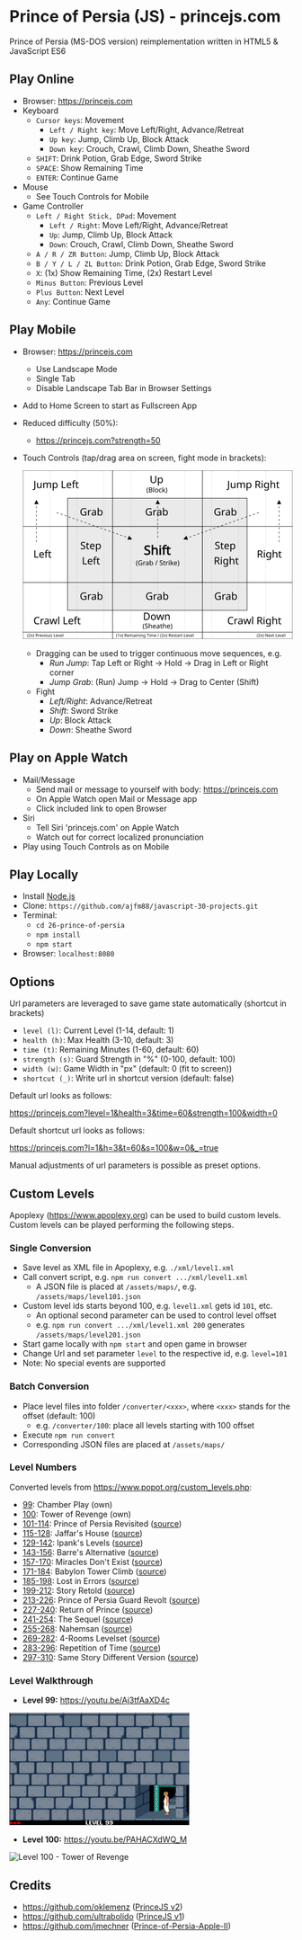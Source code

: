 # Prince of Persia (JS) - princejs.com

Prince of Persia (MS-DOS version) reimplementation written in HTML5 & JavaScript ES6

## Play Online

- Browser: https://princejs.com
- Keyboard
  - `Cursor keys`: Movement
    - `Left / Right key`: Move Left/Right, Advance/Retreat
    - `Up key`: Jump, Climb Up, Block Attack
    - `Down key`: Crouch, Crawl, Climb Down, Sheathe Sword
  - `SHIFT`: Drink Potion, Grab Edge, Sword Strike
  - `SPACE`: Show Remaining Time
  - `ENTER`: Continue Game
- Mouse
  - See Touch Controls for Mobile
- Game Controller
  - `Left / Right Stick, DPad`: Movement
    - `Left / Right`: Move Left/Right, Advance/Retreat
    - `Up`: Jump, Climb Up, Block Attack
    - `Down`: Crouch, Crawl, Climb Down, Sheathe Sword
  - `A / R / ZR Button`: Jump, Climb Up, Block Attack
  - `B / Y / L / ZL Button`: Drink Potion, Grab Edge, Sword Strike
  - `X`: (1x) Show Remaining Time, (2x) Restart Level
  - `Minus Button`: Previous Level
  - `Plus Button`: Next Level
  - `Any`: Continue Game

## Play Mobile

- Browser: https://princejs.com
  - Use Landscape Mode
  - Single Tab
  - Disable Landscape Tab Bar in Browser Settings
- Add to Home Screen to start as Fullscreen App
- Reduced difficulty (50%):
  - https://princejs.com?strength=50
- Touch Controls (tap/drag area on screen, fight mode in brackets):

  ![Mobile](assets/web/mobile.svg)

  - Dragging can be used to trigger continuous move sequences, e.g.
    - _Run Jump_: Tap Left or Right -> Hold -> Drag in Left or Right corner
    - _Jump Grab_: (Run) Jump -> Hold -> Drag to Center (Shift)
  - Fight
    - _Left/Right_: Advance/Retreat
    - _Shift_: Sword Strike
    - _Up_: Block Attack
    - _Down_: Sheathe Sword

## Play on Apple Watch

- Mail/Message
  - Send mail or message to yourself with body: https://princejs.com
  - On Apple Watch open Mail or Message app
  - Click included link to open Browser
- Siri
  - Tell Siri 'princejs.com' on Apple Watch
  - Watch out for correct localized pronunciation
- Play using Touch Controls as on Mobile

## Play Locally

- Install [Node.js](https://nodejs.org)
- Clone: `https://github.com/ajfm88/javascript-30-projects.git`
- Terminal:
  - `cd 26-prince-of-persia`
  - `npm install`
  - `npm start`
- Browser: `localhost:8080`

## Options

Url parameters are leveraged to save game state automatically (shortcut in brackets)

- `level (l)`: Current Level (1-14, default: 1)
- `health (h)`: Max Health (3-10, default: 3)
- `time (t)`: Remaining Minutes (1-60, default: 60)
- `strength (s)`: Guard Strength in "%" (0-100, default: 100)
- `width (w)`: Game Width in "px" (default: 0 (fit to screen))
- `shortcut (_)`: Write url in shortcut version (default: false)

Default url looks as follows:

https://princejs.com?level=1&health=3&time=60&strength=100&width=0

Default shortcut url looks as follows:

https://princejs.com?l=1&h=3&t=60&s=100&w=0&_=true

Manual adjustments of url parameters is possible as preset options.

## Custom Levels

Apoplexy (https://www.apoplexy.org) can be used to build custom levels.
Custom levels can be played performing the following steps.

### Single Conversion

- Save level as XML file in Apoplexy, e.g. `./xml/level1.xml`
- Call convert script, e.g. `npm run convert .../xml/level1.xml`
  - A JSON file is placed at `/assets/maps/`, e.g. `/assets/maps/level101.json`
- Custom level ids starts beyond 100, e.g. `level1.xml` gets id `101`, etc.
  - An optional second parameter can be used to control level offset
  - e.g. `npm run convert .../xml/level1.xml 200` generates `/assets/maps/level201.json`
- Start game locally with `npm start` and open game in browser
- Change Url and set parameter `level` to the respective id, e.g. `level=101`
- Note: No special events are supported

### Batch Conversion

- Place level files into folder `/converter/<xxx>`, where `<xxx>` stands for the offset (default: 100)
  - e.g. `/converter/100`: place all levels starting with 100 offset
- Execute `npm run convert`
- Corresponding JSON files are placed at `/assets/maps/`

### Level Numbers

Converted levels from https://www.popot.org/custom_levels.php:

- [99](https://princejs.com?level=99&strength=50): Chamber Play (own)
- [100](https://princejs.com?level=100&strength=50): Tower of Revenge (own)
- [101-114](https://princejs.com?level=101&strength=50): Prince of Persia Revisited ([source](https://www.popot.org/custom_levels.php?mod=0000163))
- [115-128](https://princejs.com?level=115&strength=50): Jaffar's House ([source](https://www.popot.org/custom_levels.php?mod=0000220))
- [129-142](https://princejs.com?level=129&strength=50): Ipank's Levels ([source](https://www.popot.org/custom_levels.php?mod=0000151))
- [143-156](https://princejs.com?level=143&strength=50): Barre's Alternative ([source](https://www.popot.org/custom_levels.php?mod=0000189))
- [157-170](https://princejs.com?level=157&strength=50): Miracles Don't Exist ([source](https://www.popot.org/custom_levels.php?mod=0000098))
- [171-184](https://princejs.com?level=171&strength=50): Babylon Tower Climb ([source](https://www.popot.org/custom_levels.php?mod=0000109))
- [185-198](https://princejs.com?level=185&strength=50): Lost in Errors ([source](https://www.popot.org/custom_levels.php?mod=0000144))
- [199-212](https://princejs.com?level=199&strength=50): Story Retold ([source](https://www.popot.org/custom_levels.php?mod=0000146))
- [213-226](https://princejs.com?level=213&strength=50): Prince of Persia Guard Revolt ([source](https://www.popot.org/custom_levels.php?mod=0000162))
- [227-240](https://princejs.com?level=227&strength=50): Return of Prince ([source](https://www.popot.org/custom_levels.php?mod=0000207))
- [241-254](https://princejs.com?level=241&strength=50): The Sequel ([source](https://www.popot.org/custom_levels.php?mod=0000273))
- [255-268](https://princejs.com?level=255&strength=50): Nahemsan ([source](https://www.popot.org/custom_levels.php?mod=0000272))
- [269-282](https://princejs.com?level=269&strength=50): 4-Rooms Levelset ([source](https://www.popot.org/custom_levels.php?mod=0000052))
- [283-296](https://princejs.com?level=283&strength=50): Repetition of Time ([source](https://www.popot.org/custom_levels.php?mod=0000010))
- [297-310](https://princejs.com?level=297&strength=50): Same Story Different Version ([source](https://www.popot.org/custom_levels.php?mod=0000276))

### Level Walkthrough

- **Level 99:** https://youtu.be/Aj3tfAaXD4c

![Level 99 - Chamber Play](assets/web/level99.gif)

- **Level 100:** https://youtu.be/PAHACXdWQ_M

![Level 100 - Tower of Revenge](assets/web/level100.gif)

## Credits

- https://github.com/oklemenz ([PrinceJS v2](https://github.com/oklemenz/PrinceJS))
- https://github.com/ultrabolido ([PrinceJS v1](https://github.com/ultrabolido/PrinceJS))
- https://github.com/jmechner ([Prince-of-Persia-Apple-II](https://github.com/jmechner/Prince-of-Persia-Apple-II))
